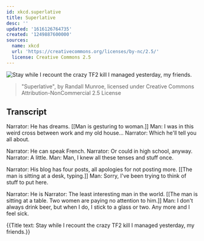 ```yaml
---
id: xkcd.superlative
title: Superlative
desc: ''
updated: '1616126764735'
created: '1249887600000'
sources:
  name: xkcd
  url: 'https://creativecommons.org/licenses/by-nc/2.5/'
  license: Creative Commons 2.5
---
```

![Stay while I recount the crazy TF2 kill I managed yesterday, my friends.](https://imgs.xkcd.com/comics/superlative.png)
> "Superlative", by Randall Munroe, licensed under Creative Commons Attribution-NonCommercial 2.5 License

## Transcript
Narrator: He has dreams.
[[Man is gesturing to woman.]]
Man: I was in this weird cross between work and my old house...
Narrator: Which he'll tell you all about.

Narrator: He can speak French.
Narrator: Or could in high school, anyway.
Narrator: A little.
Man: Man, I knew all these tenses and stuff once.

Narrator: His blog has four posts, all apologies for not posting more.
[[The man is sitting at a desk, typing.]]
Man: Sorry, I've been trying to think of stuff to put here.

Narrator: He is
Narrator: The least interesting man in the world.
[[The man is sitting at a table.  Two women are paying no attention to him.]]
Man: I don't always drink beer, but when I do, I stick to a glass or two. Any more and I feel sick.

{{Title text: Stay while I recount the crazy TF2 kill I managed yesterday, my friends.}}
